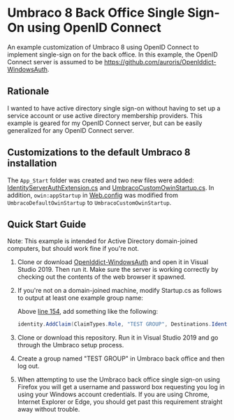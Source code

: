 #  Umbraco 8 Back Office Single Sign-On using OpenID Connect

An example customization of Umbraco 8 using OpenID Connect to implement single-sign on for the back office. In this example, the OpenID Connect server is assumed to be https://github.com/auroris/OpenIddict-WindowsAuth.

## Rationale

I wanted to have active directory single sign-on without having to set up a service account or use active directory membership providers. This example is geared for my OpenID Connect server, but can be easily generalized for any OpenID Connect server.

## Customizations to the default Umbraco 8 installation

The `App_Start` folder was created and two new files were added: [IdentityServerAuthExtension.cs](https://github.com/auroris/Umbraco8SSO/blob/master/App_Start/IdentityServerAuthExtension.cs) and [UmbracoCustomOwinStartup.cs](https://github.com/auroris/Umbraco8SSO/blob/master/App_Start/UmbracoCustomOwinStartup.cs). In addition, `owin:appStartup` in [Web.config](https://github.com/auroris/Umbraco8SSO/blob/master/Web.config#L48) was modified from `UmbracoDefaultOwinStartup` to `UmbracoCustomOwinStartup`.

## Quick Start Guide

Note: This example is intended for Active Directory domain-joined computers, but should work fine if you're not.

1. Clone or download [OpenIddict-WindowsAuth](https://github.com/auroris/OpenIddict-WindowsAuth) and open it in Visual Studio 2019. Then run it. Make sure the server is working correctly by checking out the contents of the web browser it spawned.

2. If you're not on a domain-joined machine, modify Startup.cs as follows to output at least one example group name:

   Above [line 154](https://github.com/auroris/OpenIddict-WindowsAuth/blob/master/Startup.cs#L154), add something like the following:

   ```csharp 
   identity.AddClaim(ClaimTypes.Role, "TEST GROUP", Destinations.IdentityToken);
   ```

3. Clone or download this repository. Run it in Visual Studio 2019 and go through the Umbraco setup process.

4. Create a group named "TEST GROUP" in Umbraco back office and then log out.

3. When attempting to use the Umbraco back office single sign-on using Firefox you will get a username and password box requesting you log in using your Windows account credentials. If you are using Chrome, Internet Explorer or Edge, you should get past this requirement straight away without trouble.
